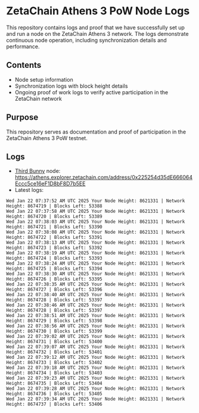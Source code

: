 # ZetaChain Athens 3 PoW Node Logs
This repository contains logs and proof that we have successfully set up and run a node on the ZetaChain Athens 3 network. The logs demonstrate continuous node operation, including synchronization details and performance.

## Contents
- Node setup information
- Synchronization logs with block height details
- Ongoing proof of work logs to verify active participation in the ZetaChain network

## Purpose
This repository serves as documentation and proof of participation in the ZetaChain Athens 3 PoW testnet.

## Logs

- [Third Bunny](https://thirdbunny.xyz/) node: https://athens.explorer.zetachain.com/address/0x225254d35dE666064Eccc5ce16eF1D8bF8D7b5EE
- Latest logs:
```
Wed Jan 22 07:37:52 AM UTC 2025 Your Node Height: 8621331 | Network Height: 8674719 | Blocks Left: 53388
Wed Jan 22 07:37:58 AM UTC 2025 Your Node Height: 8621331 | Network Height: 8674720 | Blocks Left: 53389
Wed Jan 22 07:38:03 AM UTC 2025 Your Node Height: 8621331 | Network Height: 8674721 | Blocks Left: 53390
Wed Jan 22 07:38:08 AM UTC 2025 Your Node Height: 8621331 | Network Height: 8674722 | Blocks Left: 53391
Wed Jan 22 07:38:13 AM UTC 2025 Your Node Height: 8621331 | Network Height: 8674723 | Blocks Left: 53392
Wed Jan 22 07:38:19 AM UTC 2025 Your Node Height: 8621331 | Network Height: 8674724 | Blocks Left: 53393
Wed Jan 22 07:38:24 AM UTC 2025 Your Node Height: 8621331 | Network Height: 8674725 | Blocks Left: 53394
Wed Jan 22 07:38:30 AM UTC 2025 Your Node Height: 8621331 | Network Height: 8674726 | Blocks Left: 53395
Wed Jan 22 07:38:35 AM UTC 2025 Your Node Height: 8621331 | Network Height: 8674727 | Blocks Left: 53396
Wed Jan 22 07:38:40 AM UTC 2025 Your Node Height: 8621331 | Network Height: 8674728 | Blocks Left: 53397
Wed Jan 22 07:38:46 AM UTC 2025 Your Node Height: 8621331 | Network Height: 8674728 | Blocks Left: 53397
Wed Jan 22 07:38:51 AM UTC 2025 Your Node Height: 8621331 | Network Height: 8674729 | Blocks Left: 53398
Wed Jan 22 07:38:56 AM UTC 2025 Your Node Height: 8621331 | Network Height: 8674730 | Blocks Left: 53399
Wed Jan 22 07:39:02 AM UTC 2025 Your Node Height: 8621331 | Network Height: 8674731 | Blocks Left: 53400
Wed Jan 22 07:39:07 AM UTC 2025 Your Node Height: 8621331 | Network Height: 8674732 | Blocks Left: 53401
Wed Jan 22 07:39:12 AM UTC 2025 Your Node Height: 8621331 | Network Height: 8674733 | Blocks Left: 53402
Wed Jan 22 07:39:18 AM UTC 2025 Your Node Height: 8621331 | Network Height: 8674734 | Blocks Left: 53403
Wed Jan 22 07:39:23 AM UTC 2025 Your Node Height: 8621331 | Network Height: 8674735 | Blocks Left: 53404
Wed Jan 22 07:39:28 AM UTC 2025 Your Node Height: 8621331 | Network Height: 8674736 | Blocks Left: 53405
Wed Jan 22 07:39:34 AM UTC 2025 Your Node Height: 8621331 | Network Height: 8674737 | Blocks Left: 53406
```
